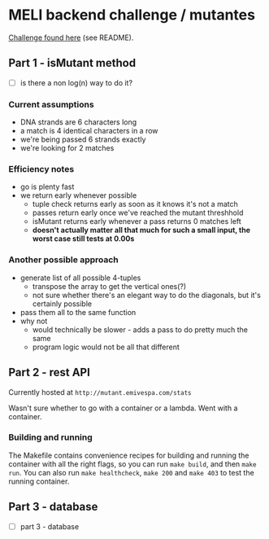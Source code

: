 # MELI backend challenge / mutantes

[Challenge found here](https://github.com/mauricionrgarcia/examen-mercadolibre-mutante)
(see README).

## Part 1 - isMutant method

- [ ] is there a non log(n) way to do it?

### Current assumptions

- DNA strands are 6 characters long
- a match is 4 identical characters in a row
- we're being passed 6 strands exactly
- we're looking for 2 matches

### Efficiency notes

- go is plenty fast
- we return early whenever possible
  - tuple check returns early as soon as it knows it's not a match
  - passes return early once we've reached the mutant threshhold
  - isMutant returns early whenever a pass returns 0 matches left
  - **doesn't actually matter all that much for such a small input,
    the worst case still tests at 0.00s**

### Another possible approach

- generate list of all possible 4-tuples
  - transpose the array to get the vertical ones(?)
  - not sure whether there's an elegant way to do the diagonals,
    but it's certainly possible
- pass them all to the same function
- why not
  - would technically be slower - adds a pass to do pretty much the same
  - program logic would not be all that different

## Part 2 - rest API

Currently hosted at `http://mutant.emivespa.com/stats`

Wasn't sure whether to go with a container or a lambda. Went with a container.

<!-- Heard at "[¿Qué tal es trabajar en MERCADO LIBRE?](https://www.youtube.com/watch?v=6DpwMKNqoPk)" -->

### Building and running

The Makefile contains convenience recipes for building and running the container with all the right flags,
so you can run
`make build`, and then
`make run`.
You can also run
`make healthcheck`,
`make 200` and
`make 403`
to test the running container.

## Part 3 - database

- [ ] part 3 - database
